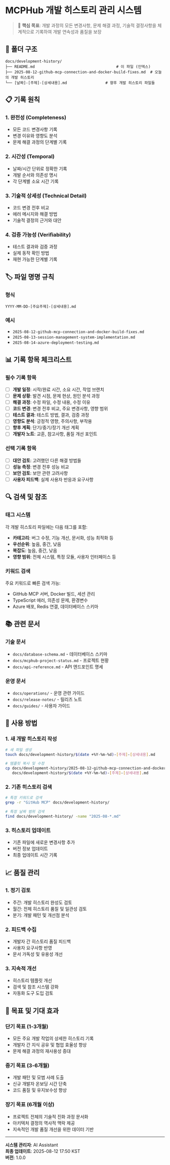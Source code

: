 # MCPHub 개발 히스토리 관리 시스템

> 🎯 **핵심 목표**: 개발 과정의 모든 변경사항, 문제 해결 과정, 기술적 결정사항을 체계적으로 기록하여 개발 연속성과 품질을 보장

## 📁 **폴더 구조**

```
docs/development-history/
├── README.md                                    # 이 파일 (인덱스)
├── 2025-08-12-github-mcp-connection-and-docker-build-fixes.md  # 오늘의 개발 히스토리
└── [날짜]-[주제]-[상세내용].md                 # 향후 개발 히스토리 파일들
```

## 📋 **기록 원칙**

### 1. **완전성 (Completeness)**
- 모든 코드 변경사항 기록
- 변경 이유와 영향도 분석
- 문제 해결 과정의 단계별 기록

### 2. **시간성 (Temporal)**
- 날짜/시간 단위로 정확한 기록
- 개발 순서와 의존성 명시
- 각 단계별 소요 시간 기록

### 3. **기술적 상세성 (Technical Detail)**
- 코드 변경 전후 비교
- 에러 메시지와 해결 방법
- 기술적 결정의 근거와 대안

### 4. **검증 가능성 (Verifiability)**
- 테스트 결과와 검증 과정
- 실제 동작 확인 방법
- 재현 가능한 단계별 기록

## 🏷️ **파일 명명 규칙**

### 형식
```
YYYY-MM-DD-[주요주제]-[상세내용].md
```

### 예시
- `2025-08-12-github-mcp-connection-and-docker-build-fixes.md`
- `2025-08-13-session-management-system-implementation.md`
- `2025-08-14-azure-deployment-testing.md`

## 📊 **기록 항목 체크리스트**

### 필수 기록 항목
- [ ] **개발 일정**: 시작/완료 시간, 소요 시간, 작업 브랜치
- [ ] **문제 상황**: 발견 시점, 문제 현상, 원인 분석 과정
- [ ] **해결 과정**: 수정 파일, 수정 내용, 수정 이유
- [ ] **코드 변경**: 변경 전후 비교, 주요 변경사항, 영향 범위
- [ ] **테스트 결과**: 테스트 방법, 결과, 검증 과정
- [ ] **영향도 분석**: 긍정적 영향, 주의사항, 부작용
- [ ] **향후 계획**: 단기/중기/장기 개선 계획
- [ ] **개발자 노트**: 교훈, 참고사항, 품질 개선 포인트

### 선택 기록 항목
- [ ] **대안 검토**: 고려했던 다른 해결 방법들
- [ ] **성능 측정**: 변경 전후 성능 비교
- [ ] **보안 검토**: 보안 관련 고려사항
- [ ] **사용자 피드백**: 실제 사용자 반응과 요구사항

## 🔍 **검색 및 참조**

### 태그 시스템
각 개발 히스토리 파일에는 다음 태그를 포함:
- **카테고리**: 버그 수정, 기능 개선, 문서화, 성능 최적화 등
- **우선순위**: 높음, 중간, 낮음
- **복잡도**: 높음, 중간, 낮음
- **영향 범위**: 전체 시스템, 특정 모듈, 사용자 인터페이스 등

### 키워드 검색
주요 키워드로 빠른 검색 가능:
- GitHub MCP 서버, Docker 빌드, 세션 관리
- TypeScript 에러, 의존성 문제, 환경변수
- Azure 배포, Redis 연결, 데이터베이스 스키마

## 📚 **관련 문서**

### 기술 문서
- `docs/database-schema.md` - 데이터베이스 스키마
- `docs/mcphub-project-status.md` - 프로젝트 현황
- `docs/api-reference.md` - API 엔드포인트 명세

### 운영 문서
- `docs/operations/` - 운영 관련 가이드
- `docs/release-notes/` - 릴리즈 노트
- `docs/guides/` - 사용자 가이드

## 🚀 **사용 방법**

### 1. **새 개발 히스토리 작성**
```bash
# 새 파일 생성
touch docs/development-history/$(date +%Y-%m-%d)-[주제]-[상세내용].md

# 템플릿 복사 및 수정
cp docs/development-history/2025-08-12-github-mcp-connection-and-docker-build-fixes.md \
   docs/development-history/$(date +%Y-%m-%d)-[주제]-[상세내용].md
```

### 2. **기존 히스토리 검색**
```bash
# 특정 키워드로 검색
grep -r "GitHub MCP" docs/development-history/

# 특정 날짜 범위 검색
find docs/development-history/ -name "2025-08-*.md"
```

### 3. **히스토리 업데이트**
- 기존 파일에 새로운 변경사항 추가
- 버전 정보 업데이트
- 최종 업데이트 시간 기록

## 📈 **품질 관리**

### 1. **정기 검토**
- 주간: 개발 히스토리 완성도 검토
- 월간: 전체 히스토리 품질 및 일관성 검토
- 분기: 개발 패턴 및 개선점 분석

### 2. **피드백 수집**
- 개발자 간 히스토리 품질 피드백
- 사용자 요구사항 반영
- 문서 가독성 및 유용성 개선

### 3. **지속적 개선**
- 히스토리 템플릿 개선
- 검색 및 참조 시스템 강화
- 자동화 도구 도입 검토

## 🎯 **목표 및 기대 효과**

### 단기 목표 (1-3개월)
- 모든 주요 개발 작업의 상세한 히스토리 기록
- 개발자 간 지식 공유 및 협업 효율성 향상
- 문제 해결 과정의 재사용성 증대

### 중기 목표 (3-6개월)
- 개발 패턴 및 모범 사례 도출
- 신규 개발자 온보딩 시간 단축
- 코드 품질 및 유지보수성 향상

### 장기 목표 (6개월 이상)
- 프로젝트 전체의 기술적 진화 과정 문서화
- 아키텍처 결정의 역사적 맥락 제공
- 지속적인 개발 품질 개선을 위한 데이터 기반

---

**시스템 관리자**: AI Assistant  
**최종 업데이트**: 2025-08-12 17:50 KST  
**버전**: 1.0.0
